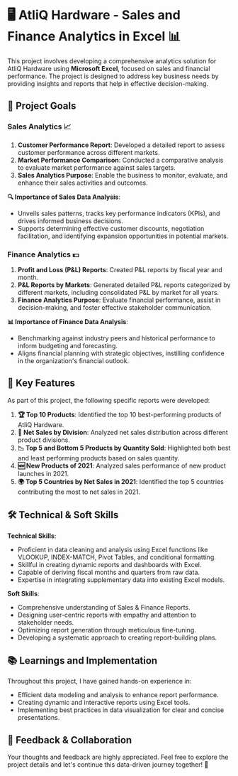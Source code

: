 # 🖥️ AtliQ Hardware - Sales and Finance Analytics in Excel 📊

This project involves developing a comprehensive analytics solution for AtliQ Hardware using **Microsoft Excel**, focused on sales and financial performance. The project is designed to address key business needs by providing insights and reports that help in effective decision-making.

## 🎯 Project Goals

### Sales Analytics 📈
1. **Customer Performance Report**: Developed a detailed report to assess customer performance across different markets.
2. **Market Performance Comparison**: Conducted a comparative analysis to evaluate market performance against sales targets.
3. **Sales Analytics Purpose**: Enable the business to monitor, evaluate, and enhance their sales activities and outcomes.

**🔍 Importance of Sales Data Analysis**:
- Unveils sales patterns, tracks key performance indicators (KPIs), and drives informed business decisions.
- Supports determining effective customer discounts, negotiation facilitation, and identifying expansion opportunities in potential markets.

### Finance Analytics 💵
1. **Profit and Loss (P&L) Reports**: Created P&L reports by fiscal year and month.
2. **P&L Reports by Markets**: Generated detailed P&L reports categorized by different markets, including consolidated P&L by market for all years.
3. **Finance Analytics Purpose**: Evaluate financial performance, assist in decision-making, and foster effective stakeholder communication.

**📊 Importance of Finance Data Analysis**:
- Benchmarking against industry peers and historical performance to inform budgeting and forecasting.
- Aligns financial planning with strategic objectives, instilling confidence in the organization's financial outlook.

## 🌟 Key Features
As part of this project, the following specific reports were developed:
1. **🏆 Top 10 Products**: Identified the top 10 best-performing products of AtliQ Hardware.
2. **💼 Net Sales by Division**: Analyzed net sales distribution across different product divisions.
3. **📉 Top 5 and Bottom 5 Products by Quantity Sold**: Highlighted both best and least performing products based on sales quantity.
4. **🆕 New Products of 2021**: Analyzed sales performance of new product launches in 2021.
5. **🌍 Top 5 Countries by Net Sales in 2021**: Identified the top 5 countries contributing the most to net sales in 2021.

## 🛠️ Technical & Soft Skills
**Technical Skills**:
- Proficient in data cleaning and analysis using Excel functions like VLOOKUP, INDEX-MATCH, Pivot Tables, and conditional formatting.
- Skillful in creating dynamic reports and dashboards with Excel.
- Capable of deriving fiscal months and quarters from raw data.
- Expertise in integrating supplementary data into existing Excel models.

**Soft Skills**:
- Comprehensive understanding of Sales & Finance Reports.
- Designing user-centric reports with empathy and attention to stakeholder needs.
- Optimizing report generation through meticulous fine-tuning.
- Developing a systematic approach to creating report-building plans.

## 📚 Learnings and Implementation
Throughout this project, I have gained hands-on experience in:
- Efficient data modeling and analysis to enhance report performance.
- Creating dynamic and interactive reports using Excel tools.
- Implementing best practices in data visualization for clear and concise presentations.

## 🤝 Feedback & Collaboration
Your thoughts and feedback are highly appreciated. Feel free to explore the project details and let's continue this data-driven journey together! 🚀
